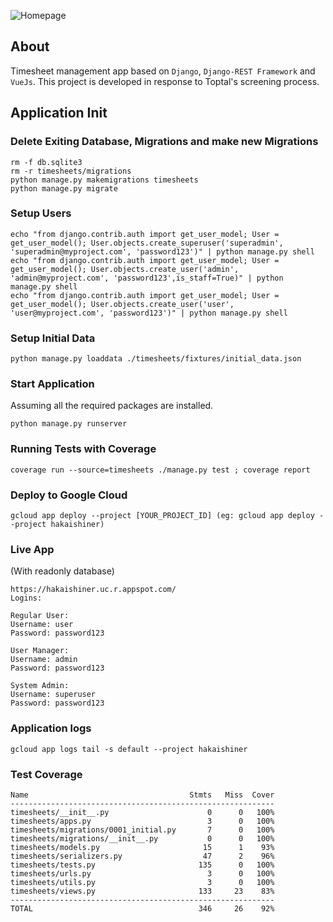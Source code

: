 
![Homepage](https://i.imgur.com/kbmMTwY.png)

## About

Timesheet management app based on `Django`, `Django-REST Framework` and `VueJs`. This project is developed in response to Toptal's screening process.

## Application Init

### Delete Exiting Database, Migrations and make new Migrations
```
rm -f db.sqlite3
rm -r timesheets/migrations
python manage.py makemigrations timesheets
python manage.py migrate
```
### Setup Users
```
echo "from django.contrib.auth import get_user_model; User = get_user_model(); User.objects.create_superuser('superadmin', 'superadmin@myproject.com', 'password123')" | python manage.py shell
echo "from django.contrib.auth import get_user_model; User = get_user_model(); User.objects.create_user('admin', 'admin@myproject.com', 'password123',is_staff=True)" | python manage.py shell
echo "from django.contrib.auth import get_user_model; User = get_user_model(); User.objects.create_user('user', 'user@myproject.com', 'password123')" | python manage.py shell
```
### Setup Initial Data 
```
python manage.py loaddata ./timesheets/fixtures/initial_data.json
```
### Start Application
Assuming all the required packages are installed. 
```
python manage.py runserver
```
### Running Tests with Coverage
```
coverage run --source=timesheets ./manage.py test ; coverage report  
```

### Deploy to Google Cloud
```
gcloud app deploy --project [YOUR_PROJECT_ID] (eg: gcloud app deploy --project hakaishiner)

```

### Live App
(With readonly database) 
```
https://hakaishiner.uc.r.appspot.com/
Logins:

Regular User:
Username: user
Password: password123

User Manager:
Username: admin
Password: password123

System Admin:
Username: superuser
Password: password123
```

### Application logs
```
gcloud app logs tail -s default --project hakaishiner
```

### Test Coverage
```
Name                                    Stmts   Miss  Cover
-----------------------------------------------------------
timesheets/__init__.py                      0      0   100%
timesheets/apps.py                          3      0   100%
timesheets/migrations/0001_initial.py       7      0   100%
timesheets/migrations/__init__.py           0      0   100%
timesheets/models.py                       15      1    93%
timesheets/serializers.py                  47      2    96%
timesheets/tests.py                       135      0   100%
timesheets/urls.py                          3      0   100%
timesheets/utils.py                         3      0   100%
timesheets/views.py                       133     23    83%
-----------------------------------------------------------
TOTAL                                     346     26    92%

```